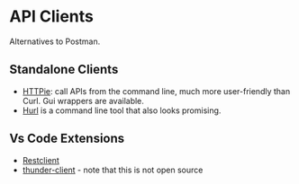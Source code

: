 
# API Clients

Alternatives to Postman.

## Standalone Clients

* [HTTPie](https://httpie.io/docs): call APIs from the command line, much more user-friendly than Curl. Gui wrappers are available.
* [Hurl](https://hurl.dev/) is a command line tool that also looks promising.

## Vs Code Extensions

* [Restclient](https://github.com/Huachao/vscode-restclient)
* [thunder-client](https://marketplace.visualstudio.com/items?itemName=rangav.vscode-thunder-client) - note that this is not open source